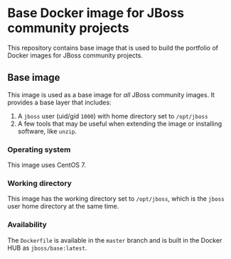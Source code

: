 # Base Docker image for JBoss community projects

This repository contains base image that is used to build the portfolio of Docker images for JBoss community projects. 

## Base image

This image is used as a base image for *all* JBoss community images. It provides a base layer that includes:

1. A `jboss` user (uid/gid `1000`) with home directory set to `/opt/jboss`
2. A few tools that may be useful when extending the image or installing software, like `unzip`.

### Operating system

This image uses CentOS 7.

### Working directory

This image has the working directory set to `/opt/jboss`, which is the `jboss` user home directory at the same time.

### Availability

The `Dockerfile` is available in the `master` branch and is built in the Docker HUB as `jboss/base:latest`.
